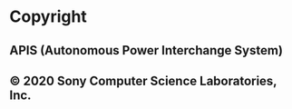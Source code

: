 # Copyright
## APIS (Autonomous Power Interchange System)
## © 2020 Sony Computer Science Laboratories, Inc. 
